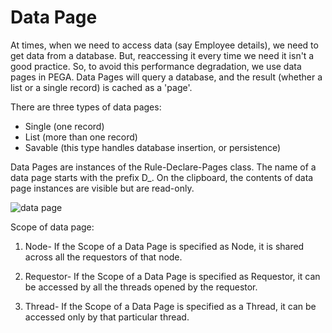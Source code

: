 # Data Page

At times, when we need to access data (say Employee details), we need to get data from a database. But, reaccessing it every time we need it isn't a good practice. So, to avoid this performance degradation, we use data pages in PEGA. Data Pages will query a database, and the result (whether a list or a single record) is cached as a 'page'.

There are three types of data pages:

- Single (one record)
- List (more than one record)
- Savable (this type handles database insertion, or persistence)

Data Pages are instances of the Rule-Declare-Pages class. The name of a data page starts with the prefix D_. On the clipboard, the contents of data page instances are visible but are read-only.

<img src="https://res.cloudinary.com/practicaldev/image/fetch/s---ppZRdls--/c_limit%2Cf_auto%2Cfl_progressive%2Cq_auto%2Cw_880/https://dev-to-uploads.s3.amazonaws.com/i/hkb9fbpzfu8bzgtzwb13.png" alt="data page" />

Scope of data page:
1. Node- If the Scope of a Data Page is specified as Node, it is shared across all the requestors of that node.

2. Requestor- If the Scope of a Data Page is specified as Requestor, it can be accessed by all the threads opened by the requestor.

3. Thread- If the Scope of a Data Page is specified as a Thread, it can be accessed only by that particular thread.
